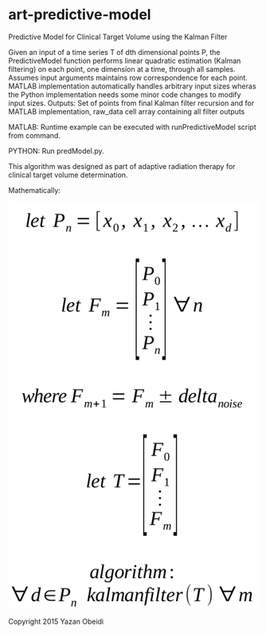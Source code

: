 # art-predictive-model
Predictive Model for Clinical Target Volume using the Kalman Filter

Given an input of a time series T of dth dimensional points P, the PredictiveModel function performs linear quadratic estimation (Kalman filtering) on each point, one dimension at a time, through all samples. Assumes input arguments maintains row correspondence for each point. MATLAB implementation automatically handles arbitrary input sizes wheras the Python implementation needs some minor code changes to modify input sizes.
Outputs: Set of points from final Kalman filter recursion and for MATLAB implementation, raw_data cell array containing all filter outputs

MATLAB:
Runtime example can be executed with runPredictiveModel script from command.

PYTHON:
Run predModel.py. 

This algorithm was designed as part of adaptive radiation therapy for clinical
target volume determination. 

Mathematically:

![Mathematics](https://raw.githubusercontent.com/yazanobeidi/art-predictive-model/master/formulas.png?raw=true)

Copyright 2015 Yazan Obeidi
